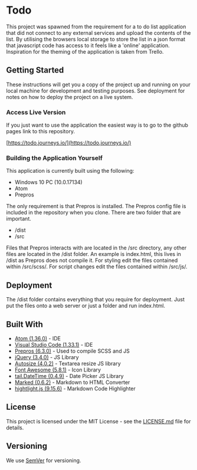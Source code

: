 # Todo

This project was spawned from the requirement for a to do list application that did not connect to any external services and upload the contents of the list. By utilising the browsers local storage to store the list in a json format that javascript code has access to it feels like a 'online' application. Inspiration for the theming of the application is taken from Trello.

## Getting Started

These instructions will get you a copy of the project up and running on your local machine for development and testing purposes. See deployment for notes on how to deploy the project on a live system.

### Access Live Version

If you just want to use the application the easiest way is to go to the github pages link to this repository.

[https://todo.journeys.io/](https://todo.journeys.io/)

### Building the Application Yourself

This application is currently built using the following:

- Windows 10 PC (10.0.17134)
- Atom
- Prepros

The only requirement is that Prepros is installed. The Prepros config file is included in the repository when you clone. There are two folder that are important.

- /dist
- /src

Files that Prepros interacts with are located in the /src directory, any other files are located in the /dist folder. An example is index.html, this lives in /dist as Prepros does not compile it. For styling edit the files contained within /src/scss/. For script changes edit the files contained within /src/js/.

## Deployment

The /dist folder contains everything that you require for deployment. Just put the files onto a web server or just a folder and run index.html.

## Built With

- [Atom (1.36.0)](https://atom.io/) - IDE
- [Visual Studio Code (1.33.1)](https://code.visualstudio.com/) - IDE
- [Prepros (6.3.0)](https://prepros.io/) - Used to compile SCSS and JS
- [jQuery (3.4.0)](https://jquery.com/) - JS Library
- [Autosize (4.0.2)](http://www.jacklmoore.com/autosize/) - Textarea resize JS library
- [Font Awesome (5.8.1)](https://fontawesome.com/) - Icon Library
- [tail.DateTime (0.4.9)](https://github.com/pytesNET/tail.DateTime) - Date Picker JS Library
- [Marked (0.6.2)](https://github.com/markedjs/marked/) - Markdown to HTML Converter
- [hightlight.js (9.15.6)](https://highlightjs.org/) - Markdown Code Highlighter

## License

This project is licensed under the MIT License - see the [LICENSE.md](LICENSE.md) file for details.

## Versioning

We use [SemVer](http://semver.org/) for versioning.
